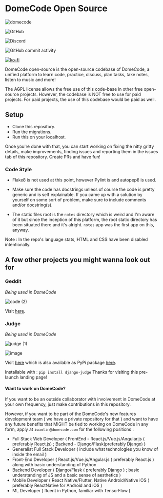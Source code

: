 # DomeCode Open Source

![domecode](https://user-images.githubusercontent.com/41021374/89816875-e9909280-db64-11ea-8b93-484239dfa8d7.png)

![GitHub](https://img.shields.io/github/license/the-domecode/domecode-opensource?style=flat-square)

![Discord](https://img.shields.io/discord/723603615582912512?color=black&logo=discord&logoColor=white)

![GitHub commit activity](https://img.shields.io/github/commit-activity/m/the-domecode/domecode-opensource)

[![ko-fi](https://www.ko-fi.com/img/githubbutton_sm.svg)](https://ko-fi.com/C0C4226J0)

DomeCode open-source is the open-source codebase of DomeCode, a unified platform to learn code, practice, discuss, plan tasks, take notes, listen to music and more!

The AGPL license allows the free use of this code-base in other free open-source projects. However, the codebase is NOT free to use for paid projects. For paid projects, the use of this codebase would be paid as well.

## Setup

* Clone this repository. 
* Run the migrations.
* Run this on your localhost.

Once you're done with that, you can start working on fixing the nitty gritty details, make improvements, finding issues and reporting them in the issues tab of this repository. Create PRs and have fun!

### Code Style

* Flake8 is not used at this point, however Pylint is and autopep8 is used.

* Make sure the code has docstrings unless of course the code is pretty generic and is self explainable. If you came up with a solution by yourself on some sort of problem, make sure to include comments and/or docstring(s).

* The static files root is the `notes` directory which is weird and I'm aware of it but since the inception of this platform, the root static directory has been situated there and it's alright. `notes` app was the first app on this, anyway.

Note : In the repo's language stats, HTML and CSS have been disabled intentionally.

## A few other projects you might wanna look out for

### Geddit

_Being used in DomeCode_

![code (2)](https://user-images.githubusercontent.com/41021374/86322013-c1ee0680-bc57-11ea-8152-ca67856d9df4.png)

Visit [here](https://github.com/arthtyagi/geddit/).

### Judge

_Being used in DomeCode_

![judge (1)](https://user-images.githubusercontent.com/41021374/88198064-eccce880-cc60-11ea-8356-c86f7caddac8.png)

![image](https://user-images.githubusercontent.com/41021374/88192318-0454a300-cc5a-11ea-9b2a-1baa9597b957.png)

Visit [here](https://github.com/arthtyagi/judge) which is also available as PyPi package [here](https://pypi.org/project/django-judge/).

Installable with : `pip install django-judge`
Thanks for visiting this pre-launch landing page!

#### Want to work on DomeCode?

If you want to be an outside collaborator with involvement in DomeCode at your own frequency, just make contributions in this repository.

However, if you want to be part of the DomeCode's new features development team ( we have a private repository for that ) and want to have any future benefits that MIGHT be tied to working on DomeCode in any form, apply at `iwantin@domecode.com` for the following positions :

* Full Stack Web Developer ( FrontEnd - React.js/Vue.js/Angular.js ( preferably React.js) ; Backend - Django/Flask(preferably Django) )
* Generalist Full Stack Developer ( include what technologies you know of inside the email )
* Front-End Developer ( React.js/Vue.js/Angular.js ( preferably React.js ) along with basic understanding of Python.
* Backend Developer ( Django/Flask ( preferably Django ) ; basic understanding of JS and a basic sense of aesthetics )
* Mobile Developer ( React Native/Flutter, Native Android/Native iOS ( preferably ReactNative for Android and iOS )
* ML Developer ( fluent in Python, familiar with TensorFlow )

